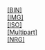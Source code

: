 [[BIN]]([BIN]/index.html)<br>
[[IMG]]([IMG]/index.html)<br>
[[ISO]]([ISO]/index.html)<br>
[[Multipart]]([Multipart]/index.html)<br>
[[NRG]]([NRG]/index.html)<br>
